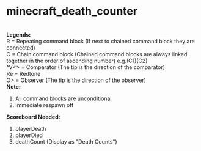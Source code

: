 # minecraft_death_counter
\
**Legends:**\
R = Repeating command block (If next to chained command block they are connected)\
C = Chain command block (Chained command blocks are always linked together in the order of ascending number) e.g.(C1)(C2)\
^V<> = Comparator (The tip is the direction of the comparator)\
Re = Redtone\
O> = Observer (The tip is the direction of the observer)
\
**Note:**
1. All command blocks are unconditional
2. Immediate respawn off

**Scoreboard Needed:**
1. playerDeath
2. playerDied
3. deathCount (Display as "Death Counts")
